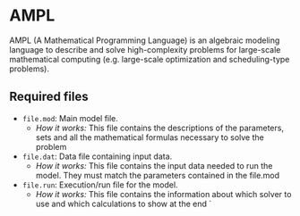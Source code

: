 # AMPL
AMPL (A Mathematical Programming Language) is an algebraic modeling language to describe and solve high-complexity problems for large-scale mathematical computing (e.g. large-scale optimization and scheduling-type problems).
## Required files
- `file.mod`: Main model file.
  * *How it works:* This file contains the descriptions of the parameters, sets and all the mathematical formulas necessary to solve the problem
- `file.dat`: Data file containing input data.
  * *How it works:* This file contains the input data needed to run the model. They must match the parameters contained in the file.mod
- `file.run`: Execution/run file for the model.
  * *How it works:* This file contains the information about which solver to use and which calculations to show at the end
`
